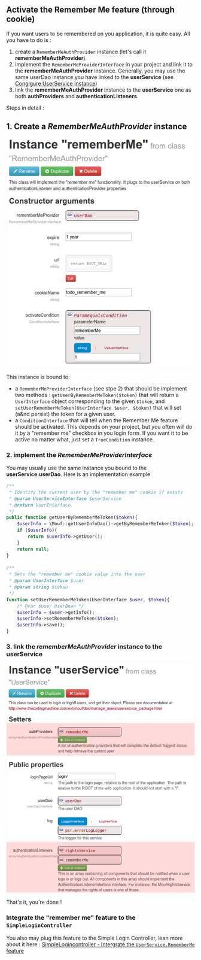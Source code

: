 Activate the **Remember Me** feature (through cookie)
------------------------------------------------------

If you want users to be remembered on you application, it is quite easy. All you have to do is :

1. create a `RememberMeAuthProvider` instance (let's call it **rememberMeAuthProvider**).
2. implement the `RememberMeProviderInterface` in your project and link it to the **rememberMeAuthProvider** instance. Generally, you may use the same userDao instance you have linked to the **userService** (see [Congigure UserService Instance](configure_user_service.md))
3. link the **rememberMeAuthProvider** instance to the **userService** one as both **authProviders** and **authenticationListeners**. 

Steps in detail :

## 1. Create a *RememberMeAuthProvider* instance

![rememberMeAuthProvider instance](images/rememberMeAuthProvider.png)

This instance is bound to:

* a `RememberMeProviderInterface` (see stpe 2) that should be implement two methods : `getUserByRememberMeToken($token)` that will return a `UserInterface` object corresponding to the given `$token`, and `setUserRememberMeToken(UserInterface $user, $token)` that will set (a&nd persist) the token for a given user.
* a `ConditionInterface` that will tell when the Remember Me feature should be activated. This depends on your project, but you often will do it by a "remember me" checkbox in you login form. If you want it to be active no matter what, just set a `TrueCondition` instance.

### 2. implement the *RememberMeProviderInterface*

You may usually use the same instance you bound to the **userService.userDao**. Here is an implementation example

```php
/**
 * Identify the current user by the "remember me" cookie if exists
 * @param UserServiceInterface $userService
 * @return UserInterface
 */
public function getUserByRememberMeToken($token){
    $userInfo = \Mouf::getUserInfoDao()->getByRememberMeToken($token);
    if ($userInfo){
        return $userInfo->getUser();
    }
    return null;
}

/**
 * Sets the "remember me" cookie value into the user
 * @param UserInterface $user
 * @param string $token
 */
function setUserRememberMeToken(UserInterface $user, $token){
    /* @var $user UserBean */
    $userInfo = $user->getInfo();
    $userInfo->setRememberMeToken($token);
    $userInfo->save();
}
```

### 3. link the *rememberMeAuthProvider* instance to the **userService**

![rememberMeAuthProvider instance](images/remember_me_bound_userservice.png)

That's it, you're done !

### Integrate the "remember me" feature to the `SimpleLoginController`

You also may plug this feature to the Simple Login Controller, lean more about it here : [SimpleLogincontroller - Intergrate the `UserService.RememberMe` feature](http://mouf-php.com/packages/mouf/security.simplelogincontroller/doc/integrate_remember_me.md)